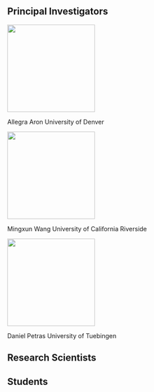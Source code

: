 ## Principal Investigators


<img src="https://pbs.twimg.com/profile_images/1480201579005239299/q2pTI8uq_400x400.jpg" width="200" height="200">

Allegra Aron
University of Denver


<img src="https://pbs.twimg.com/profile_images/1261319138967879680/cOrZRe5G_400x400.jpg" width="200" height="200">

Mingxun Wang 
University of California Riverside



<img src="https://uni-tuebingen.de/fileadmin/_processed_/1/1/csm_Petras_quadratisch_22afdc16ba.jpg" width="200" height="200">

Daniel Petras
University of Tuebingen


## Research Scientists


## Students
